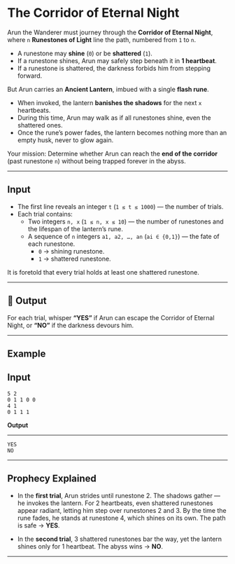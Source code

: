 #  The Corridor of Eternal Night  

Arun the Wanderer must journey through the **Corridor of Eternal Night**, where `n` **Runestones of Light** line the path, numbered from `1` to `n`.  

- A runestone may **shine** (`0`) or be **shattered** (`1`).  
- If a runestone shines, Arun may safely step beneath it in **1 heartbeat**.  
- If a runestone is shattered, the darkness forbids him from stepping forward.  

But Arun carries an **Ancient Lantern**, imbued with a single **flash rune**.  
- When invoked, the lantern **banishes the shadows** for the next `x` heartbeats.  
- During this time, Arun may walk as if all runestones shine, even the shattered ones.  
- Once the rune’s power fades, the lantern becomes nothing more than an empty husk, never to glow again.  

Your mission: Determine whether Arun can reach the **end of the corridor** (past runestone `n`) without being trapped forever in the abyss.  

---

##  Input  
- The first line reveals an integer `t` (`1 ≤ t ≤ 1000`) — the number of trials.  
- Each trial contains:  
  - Two integers `n, x` (`1 ≤ n, x ≤ 10`) — the number of runestones and the lifespan of the lantern’s rune.  
  - A sequence of `n` integers `a1, a2, …, an` (`ai ∈ {0,1}`) — the fate of each runestone.  
    - `0` → shining runestone.  
    - `1` → shattered runestone.  

It is foretold that every trial holds at least one shattered runestone.  

---

## 🔮 Output  
For each trial, whisper **“YES”** if Arun can escape the Corridor of Eternal Night, or **“NO”** if the darkness devours him.  

---

##  Example  

**Input**  
---
```
5 2
0 1 1 0 0
4 1
0 1 1 1
```
**Output**  

---
```
YES
NO
```
---

##  Prophecy Explained  
- In the **first trial**, Arun strides until runestone 2. The shadows gather — he invokes the lantern. For 2 heartbeats, even shattered runestones appear radiant, letting him step over runestones 2 and 3. By the time the rune fades, he stands at runestone 4, which shines on its own. The path is safe → **YES**.  

- In the **second trial**, 3 shattered runestones bar the way, yet the lantern shines only for 1 heartbeat. The abyss wins → **NO**.  

---